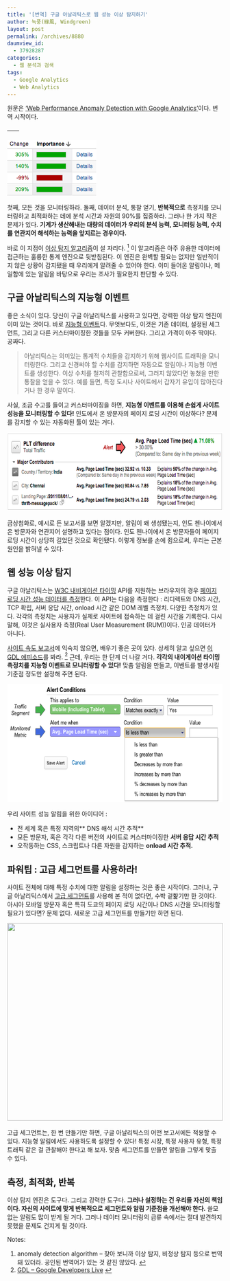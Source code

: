 ```yaml
---
title: '[번역] 구글 아날리틱스로 웹 성능 이상 탐지하기'
author: 녹풍(綠風, Windgreen)
layout: post
permalink: /archives/8880
daumview_id:
  - 37928287
categories:
  - 웹 분석과 검색
tags:
  - Google Analytics
  - Web Analytics
---
```

원문은 [&#8216;Web Performance Anomaly Detection with Google Analytics&#8217;][1]이다. 번역 시작이다.

&#8212;&#8212;

<img class="left alignleft" alt="" src="/uploads/legacy/GA-detect-anomaly/ga-alert.png" width="208" height="129" />

첫째, 모든 것을 모니터링하라. 둘째, 데이터 분석, 통찰 얻기, **반복적으로** 측정치를 모니터링하고 최적화하는 데에 분석 시간과 자원의 90%를 집중하라. 그러나 한 가지 작은 문제가 있다. **기계가 생산해내는 대량의 데이터가 우리의 분석 능력, 모니터링 능력, 수치를 연관지어 해석하는 능력을 앞지르는 경우이다.**

바로 이 지점이 [이상 탐지 알고리즘][2]이 설 자리다. <a class="simple-footnote" title="anomaly detection algorithm &#8211; 찾아 보니까 이상 탐지, 비정상 탐지 등으로 번역돼 있더라. 공인된 번역어가 있는 것 같진 않았다." id="return-note-8880-1" href="#note-8880-1"><sup>1</sup></a> 이 알고리즘은 아주 유용한 데이터에 접근하는 훌륭한 통계 엔진으로 뒷받침된다. 이 엔진은 완벽할 필요는 없지만 일반적이지 않은 상황이 감지됐을 때 우리에게 알려줄 수 있어야 한다. 이미 들어온 알림이나, 메일함에 있는 알림을 바탕으로 우리는 조사가 필요한지 판단할 수 있다.

<div class="video-container">
  <div class="video-container__inner">
  </div>
</div>

## 구글 아날리틱스의 지능형 이벤트

좋은 소식이 있다. 당신이 구글 아날리틱스를 사용하고 있다면, 강력한 이상 탐지 엔진이 이미 있는 것이다. 바로 [지능형 이벤트][3]다. 무엇보다도, 이것은 기존 데이터, 설정된 세그먼트, 그리고 다른 커스터마이징한 것들을 모두 커버한다. 그리고 가격이 아주 딱이다. 공짜다.

> 아날리틱스는 의미있는 통계적 수치들을 감지하기 위해 웹사이트 트래픽을 모니터링한다. 그리고 신경써야 할 수치를 감지하면 자동으로 알림이나 지능형 이벤트를 생성한다. 이상 수치를 철저히 관찰함으로써, 그러지 않았다면 놓쳤을 만한 통찰을 얻을 수 있다. 예를 들면, 특정 도시나 사이트에서 갑자기 유입이 많아진다거나 한 경우 말이다.

사실, 조금 수고를 들이고 커스터마이징을 하면, **지능형 이벤트를 이용해 손쉽게 사이트 성능을 모니터링할 수 있다!** 인도에서 온 방문자의 페이지 로딩 시간이 이상하다? 문제를 감지할 수 있는 자동화된 툴이 있는 거다.

<p style="text-align: center;">
  <img class="center aligncenter" style="max-width: 691px; width: 100%;" alt="" src="/uploads/legacy/GA-detect-anomaly/wplt-alert.png.pagespeed.ic.png" width="691" height="184" />
</p>

금상첨화로, 예시로 든 보고서를 보면 알겠지만, 알림이 왜 생성됐는지, 인도 첸나이에서 온 방문자와 연관지어 설명하고 있다는 점이다. 인도 첸나이에서 온 방문자들이 페이지 로딩 시간이 상당히 길었던 것으로 확인됐다. 이렇게 정보를 손에 쥠으로써, 우리는 근본 원인을 밝혀낼 수 있다.

## 웹 성능 이상 탐지

구글 아날리틱스는 [W3C 내비게이션 타이밍][4] API를 지원하는 브라우저의 경우 [페이지 로딩 시간 성능 데이터를 측정][5]한다. 이 API는 다음을 측정한다 : 리디렉트와 DNS 시간, TCP 확립, 서버 응답 시간, onload 시간 같은 DOM 레벨 측정치. 다양한 측정치가 있다. 각각의 측정치는 사용자가 실제로 사이트에 접속하는 데 걸린 시간을 기록한다. 다시 말해, 이것은 실사용자 측정(Real User Measurement (RUM))이다. 인공 데이터가 아니다.

[사이트 속도 보고서][6]에 익숙치 않으면, 배우기 좋은 곳이 있다. 상세히 알고 싶으면 [이 GDL 에피소드][7]를 봐라. <a class="simple-footnote" title="GDL &#8211; Google Developers Live" id="return-note-8880-2" href="#note-8880-2"><sup>2</sup></a> 근데, 우리는 한 단계 더 나갈 거다. **각각의 내이게이션 타이밍 측정치를 지능형 이벤트로 모니터링할 수 있다!** 맞춤 알림을 만들고, 이벤트를 발생시킬 기준점 정도만 설정해 주면 된다.

<img class="center" style="max-width: 638px; width: 100%;" alt="" src="/uploads/legacy/GA-detect-anomaly/walert-segment.png.pagespeed.ic.png" width="638" height="275" />

우리 사이트 성능 알림을 위한 아이디어 :

*   전 세계 혹은 특정 지역의** DNS 해석 시간 추적**
*   모든 방문자, 혹은 각각 다른 버전의 사이트로 커스터마이징한 **서버 응답 시간 추적**
*   오작동하는 CSS, 스크립트나 다른 자원을 감지하는 **onload 시간 추적.**

## 파워팁 : 고급 세그먼트를 사용하라!

사이트 전체에 대해 특정 수치에 대한 알림을 설정하는 것은 좋은 시작이다. 그러나, 구글 아날리틱스에서 [고급 세그먼트][8]를 사용해 본 적이 없다면, 수박 겉핥기만 한 것이다. 아시아 모바일 방문자 혹은 특히 도쿄의 페이지 로딩 시간이나 DNS 시간을 모니터링할 필요가 있다면? 문제 없다. 새로운 고급 세그먼트를 만들기만 하면 된다.

<img class="center" style="max-width: 684px; width: 100%;" alt="" src="https://dl.dropbox.com/u/15546257/blog/mytory/GA-detect-anomaly/wmobile-asia-segment.png.pagespeed.ic.png" width="684" height="460" />

고급 세그먼트는, 한 번 만들기만 하면, 구글 아날리틱스의 어떤 보고서에든 적용할 수 있다. 지능형 알림에서도 사용하도록 설정할 수 있다! 특정 시장, 특정 사용자 유형, 특정 트래픽 같은 걸 관찰해야 한다고 해 보자. 맞춤 세그먼트를 만들면 알림을 그렇게 맞출 수 있다.

## 측정, 최적화, 반복

이상 탐지 엔진은 도구다. 그리고 강력한 도구다. **그러나 설정하는 건 우리들 자신의 책임이다. 자신의 사이트에 맞게 반복적으로 세그먼트와 알림 기준점을 개선해야 한다.** 쓸모 없는 알림도 많이 받게 될 거다. 그러나 데이터 모니터링의 급류 속에서는 절대 발견하지 못했을 문제도 건지게 될 것이다.

<div class="simple-footnotes">
  <p class="notes">
    Notes:
  </p>
  
  <ol>
    <li id="note-8880-1">
      anomaly detection algorithm &#8211; 찾아 보니까 이상 탐지, 비정상 탐지 등으로 번역돼 있더라. 공인된 번역어가 있는 것 같진 않았다. <a href="#return-note-8880-1">&#8617;</a>
    </li>
    <li id="note-8880-2">
      <a href="https://developers.google.com/live/">GDL &#8211; Google Developers Live</a> <a href="#return-note-8880-2">&#8617;</a>
    </li>
  </ol>
</div>

 [1]: http://www.igvita.com/2012/11/30/web-performance-anomaly-detection-with-google-analytics/
 [2]: http://en.wikipedia.org/wiki/Anomaly_detection
 [3]: http://support.google.com/analytics/bin/answer.py?hl=ko&answer=1320491&topic=1032994&ctx=topic
 [4]: http://w3c-test.org/webperf/specs/NavigationTiming/
 [5]: http://www.igvita.com/2012/04/04/measuring-site-speed-with-navigation-timing/
 [6]: http://support.google.com/analytics/bin/answer.py?hl=ko&answer=1205784
 [7]: http://www.youtube.com/watch?v=NCFVEuKQgBM&list=PL1B4F4863AEE2B122&index=1
 [8]: http://support.google.com/analytics/bin/answer.py?hl=ko&answer=1033017